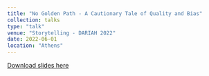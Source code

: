 ```yaml
---
title: "No Golden Path - A Cautionary Tale of Quality and Bias"
collection: talks
type: "talk"
venue: "Storytelling - DARIAH 2022"
date: 2022-06-01
location: "Athens"
---
```


[Download slides here](http://knielbo.github.io/files/kln_storytell.pdf)
